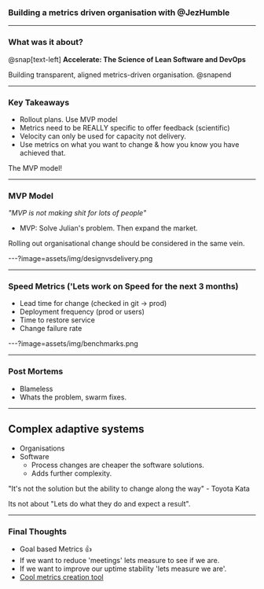 ### Building a metrics driven organisation with @JezHumble

---

### What was it about?
@snap[text-left]
<strong>Accelerate: The Science of Lean Software and DevOps</strong>

Building transparent, aligned metrics-driven organisation.
@snapend

---

### Key Takeaways
- Rollout plans. Use MVP model
- Metrics need to be REALLY specific to offer feedback (scientific)
- Velocity can only be used for capacity not delivery.
- Use metrics on what you want to change & how you know you have achieved that.

The MVP model!

---

### MVP Model
<em>"MVP is not making shit for lots of people"</em>
- MVP: Solve Julian's problem. Then expand the market.

Rolling out organisational change should be considered in the same vein.

---?image=assets/img/designvsdelivery.png

---

### Speed Metrics ('Lets work on Speed for the next 3 months)
- Lead time for change (checked in git -> prod)
- Deployment frequency (prod or users)
- Time to restore service
- Change failure rate

---?image=assets/img/benchmarks.png

---

### Post Mortems
- Blameless
- Whats the problem, swarm fixes.

---

## Complex adaptive systems
- Organisations
- Software
	- Process changes are cheaper the software solutions.
	- Adds further complexity.

"It's not the solution but the ability to change along the way" - Toyota Kata

Its not about "Lets do what they do and expect a result".

---

### Final Thoughts
- Goal based Metrics 👍
- If we want to reduce 'meetings' lets measure to see if we are.
- If we want to improve our uptime stability 'lets measure we are'.
- [Cool metrics creation tool](https://www.dropbox.com/sh/vm9rcd6tbfypkvb/AACotm7sZGYuX_wJ0ra3I93Xa?dl=0&preview=MetricsFramework.pdf)